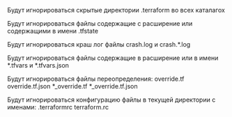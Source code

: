 Будут игнорироваться скрытые директории .terraform во всех каталагох

Будут игнорироваться файлы содержащие с расширение или содержащими в имени .tfstate

Будут игнорироваться краш лог файлы crash.log и crash.*.log

Будут игнорироваться файлы содержащие в расширение или в имени *.tfvars и *.tfvars.json

Будут игнорироваться файлы переопределения:
override.tf
override.tf.json
*_override.tf
*_override.tf.json

Будут игнорироваться конфигурацию файлы в текущей директории с именами:
.terraformrc
terraform.rc